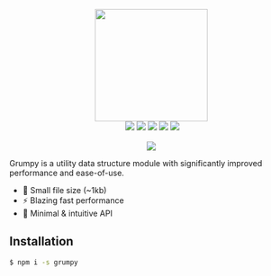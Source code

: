 <p align="center"><img src="https://grumpy.js.org/img/grumpy.png" width="200"><br>&nbsp;<img src="https://img.shields.io/appveyor/ci/gruntjs/grunt.svg">&nbsp;<img src="https://img.shields.io/npm/v/grumpy.svg?maxAge=3600">&nbsp;<img src="https://img.shields.io/npm/dt/grumpy.svg?maxAge=3600">&nbsp;<img src="https://img.shields.io/npm/l/grumpy.svg">&nbsp;<img src="https://badgen.net/bundlephobia/minzip/grumpy"><br><br><img src="https://nodei.co/npm/grumpy.svg?downloads=true&stars=true"></p>

Grumpy is a utility data structure module with significantly improved performance and ease-of-use.

* 🎉 Small file size (~1kb)  
* ⚡️ Blazing fast performance  
* 🚀 Minimal & intuitive API

## Installation

```bash
$ npm i -s grumpy
```

